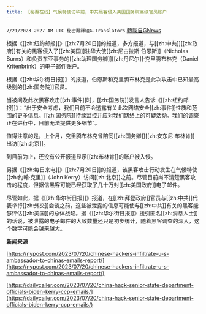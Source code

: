 ```yaml
---
title: 【秘翻在线】气候特使访华前，中共黑客侵入美国国务院高级官员账户
---
```

`7/21/2023 2:27 AM UTC 秘密翻譯組G-Translators` [轉載自GNews](https://gnews.org/articles/1476396)

根据《[[zh:纽约邮报]]》[[zh:7月20日]]的报道，多方报道，与[[zh:中共]][[zh:政府]]有关的黑客侵入了[[zh:美国]]驻华大使[[zh:尼古拉斯·伯恩斯]]（Nicholas Burns）和负责东亚事务的[[zh:助理国务卿]][[zh:丹尼尔]]·克里腾布林克（Daniel Kritenbrink）的电子邮件账户。

根据《[[zh:华尔街日报]]》的报道，伯恩斯和克里腾布林克是此次攻击中已知最高级别的[[zh:国务院]]官员。

当被问及此次黑客攻击[[zh:事件]]时，[[zh:国务院]]发言人告诉《[[zh:纽约邮报]]》：“出于安全考虑，我们目前不会透露有关此次网络安全[[zh:事件]]性质和范围的更多信息。[[zh:国务院]]持续监控并应对我们网络上的可疑活动。我们的调查正在进行中，目前无法提供更多细节”。

值得注意的是，上个月，克里腾布林克曾陪同[[zh:国务卿]][[zh:安东尼·布林肯]]出访[[zh:北京]]。

到目前为止，还没有公开报道显示[[zh:布林肯]]的账户被入侵。

另据《[[zh:每日来电]]》[[zh:7月20日]]的报道，该黑客攻击行动发生在气候特使[[zh:约翰·克里]]（John Kerry）访问[[zh:北京]]之前。尽管目前尚不清楚黑客攻击的程度，但据信黑客可能已经获取了几十万封[[zh:美国政府]]电子邮件。

尽管如此，据《[[zh:华尔街日报]]》报道，在[[zh:拜登政府]]官员与[[zh:中共]]代表举行[[zh:外交]]会谈之前，这些被泄露的信息可能使与[[zh:中共]]有关的黑客能够评估[[zh:美国]]的总体战略。据《[[zh:华尔街日报]]》援引匿名[[zh:消息人士]]的话说，被泄露的电子邮件的大致数量还只是初步统计，随着黑客调查的深入，这个数字可能会越来越大。     

**新闻来源**

[https://nypost.com/2023/07/20/chinese-hackers-infiltrate-u-s-ambassador-to-chinas-emails-report/](https://nypost.com/2023/07/20/chinese-hackers-infiltrate-u-s-ambassador-to-chinas-emails-report/)

[https://dailycaller.com/2023/07/20/china-hack-senior-state-department-officials-biden-kerry-ccp-emails/](https://dailycaller.com/2023/07/20/china-hack-senior-state-department-officials-biden-kerry-ccp-emails/)
